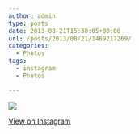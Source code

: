 ```yaml
---
author: admin
type: posts
date: 2013-08-21T15:30:05+00:00
url: /posts/2013/08/21/1469217269/
categories:
  - Photos
tags:
  - instagram
  - Photos

---
```

<img src="https://lobban.org/wordpress//HLIC/99f63cc4094652382878ae2efe825d63.jpg" class="instagram-image" />

<p class="view-instagram">
  <a href="http://instagram.com/p/dR75BjqliG/">View on Instagram</a>
</p>